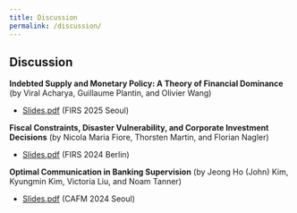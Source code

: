 ```yaml
---
title: Discussion
permalink: /discussion/
---
```


## Discussion

**Indebted Supply and Monetary Policy: A Theory of Financial Dominance** (by Viral Acharya, Guillaume Plantin, and Olivier Wang)       
- [Slides.pdf](/files/FIRS_2025.pdf) (FIRS 2025 Seoul)
  
**Fiscal Constraints, Disaster Vulnerability, and Corporate Investment Decisions** (by Nicola Maria Fiore, Thorsten Martin, and Florian Nagler)         
- [Slides.pdf](/files/FIRS_2024.pdf) (FIRS 2024 Berlin)     

**Optimal Communication in Banking Supervision** (by Jeong Ho (John) Kim, Kyungmin Kim, Victoria Liu, and Noam Tanner)           
- [Slides.pdf](/files/CAFM_2024.pdf) (CAFM 2024 Seoul)     
